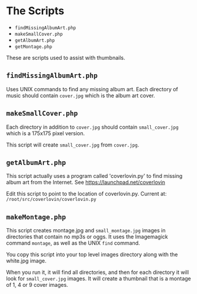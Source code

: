 The Scripts
=============
* `findMissingAlbumArt.php`
* `makeSmallCover.php`
* `getAlbumArt.php`
* `getMontage.php`

These are scripts used to assist with thumbnails.



`findMissingAlbumArt.php`
-------------------------
Uses UNIX commands to find any missing album art. Each directory of music should
contain `cover.jpg` which is the album art cover.



`makeSmallCover.php`
--------------------
Each directory in addition to `cover.jpg` should contain `small_cover.jpg` which is a 175x175 pixel version.

This script will create `small_cover.jpg` from `cover.jpg`.



`getAlbumArt.php`
-----------------
This script actually uses a program called 'coverlovin.py' to find missing album art from the Internet.
See https://launchpad.net/coverlovin

Edit this script to point to the location of coverlovin.py. Current at: `/root/src/coverlovin/coverlovin.py`

`makeMontage.php`
-----------------
This script creates montage.jpg and `small_montage.jpg` images in directories that contain no mp3s or oggs.
It uses the Imagemagick command `montage`, as well as the UNIX `find` command.

You copy this script into your top level images directory along with the white.jpg image.

When you run it, it will find all directories, and then for each directory it will look for `small_cover.jpg`
images. It will create a thumbnail that is a montage of 1, 4 or 9 cover images.
